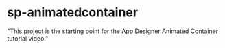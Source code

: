 sp-animatedcontainer
====================

"This project is the starting point for the App Designer Animated Container tutorial video."
